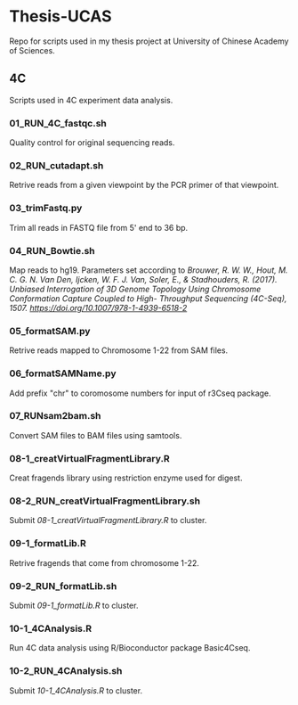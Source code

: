 # Thesis-UCAS
Repo for scripts used in my thesis project at University of Chinese Academy of Sciences.

## 4C
Scripts used in 4C experiment data analysis.

### 01_RUN_4C_fastqc.sh
Quality control for original sequencing reads.

### 02_RUN_cutadapt.sh
Retrive reads from a given viewpoint by the PCR primer of that viewpoint.

### 03_trimFastq.py
Trim all reads in FASTQ file from 5' end to 36 bp.

### 04_RUN_Bowtie.sh
Map reads to hg19. Parameters set according to *Brouwer, R. W. W., Hout, M. C. G. N. Van Den, Ijcken, W. F. J. Van, Soler, E., & Stadhouders, R. (2017). Unbiased Interrogation of 3D Genome Topology Using Chromosome Conformation Capture Coupled to High- Throughput Sequencing (4C-Seq), 1507. https://doi.org/10.1007/978-1-4939-6518-2*

### 05_formatSAM.py
Retrive reads mapped to Chromosome 1-22 from SAM files.

### 06_formatSAMName.py
Add prefix "chr" to coromosome numbers for input of r3Cseq package.

### 07_RUNsam2bam.sh
Convert SAM files to BAM files using samtools.

### 08-1_creatVirtualFragmentLibrary.R
Creat fragends library using restriction enzyme used for digest.

### 08-2_RUN_creatVirtualFragmentLibrary.sh
Submit *08-1_creatVirtualFragmentLibrary.R* to cluster.

### 09-1_formatLib.R
Retrive fragends that come from chromosome 1-22.

### 09-2_RUN_formatLib.sh
Submit *09-1_formatLib.R* to cluster.

### 10-1_4CAnalysis.R
Run 4C data analysis using R/Bioconductor package Basic4Cseq.

### 10-2_RUN_4CAnalysis.sh
Submit *10-1_4CAnalysis.R* to cluster.






